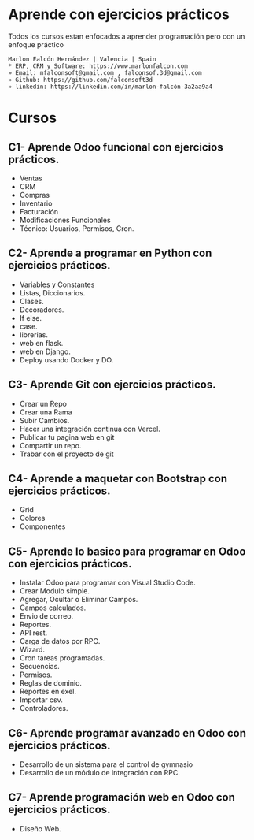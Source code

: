 # Aprende con ejercicios prácticos
Todos los cursos estan enfocados a aprender programación pero con un enfoque práctico

```
Marlon Falcón Hernández | Valencia | Spain
* ERP, CRM y Software: https://www.marlonfalcon.com
» Email: mfalconsoft@gmail.com , falconsof.3d@gmail.com
» Github: https://github.com/falconsoft3d
» linkedin: https://linkedin.com/in/marlon-falcón-3a2aa9a4
```

# Cursos

## C1- Aprende Odoo funcional con ejercicios prácticos.
- Ventas
- CRM
- Compras
- Inventario
- Facturación
- Modificaciones Funcionales
- Técnico: Usuarios, Permisos, Cron.

## C2- Aprende a programar en Python con ejercicios prácticos.
- Variables y Constantes
- Listas, Diccionarios.
- Clases.
- Decoradores.
- If else.
- case.
- librerias.
- web en flask.
- web en Django.
- Deploy usando Docker y DO.

## C3- Aprende Git con ejercicios prácticos.
- Crear un Repo
- Crear una Rama
- Subir Cambios.
- Hacer una integración continua con Vercel.
- Publicar tu pagina web en git
- Compartir un repo.
- Trabar con el proyecto de git
## C4- Aprende a maquetar con Bootstrap con ejercicios prácticos.
- Grid
- Colores
- Componentes
## C5- Aprende lo basico para programar en Odoo con ejercicios prácticos.
- Instalar Odoo para programar con Visual Studio Code.
- Crear Modulo simple.
- Agregar, Ocultar o Eliminar Campos.
- Campos calculados.
- Envio de correo.
- Reportes.
- API rest.
- Carga de datos por RPC.
- Wizard.
- Cron tareas programadas.
- Secuencias.
- Permisos.
- Reglas de dominio.
- Reportes en exel.
- Importar csv.
- Controladores.
## C6- Aprende programar avanzado en Odoo con ejercicios prácticos.
- Desarrollo de un sistema para el control de gymnasio
- Desarrollo de un módulo de integración con RPC.
## C7- Aprende programación web en Odoo con ejercicios prácticos.
- Diseño Web.

